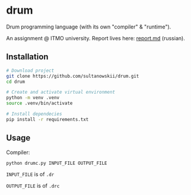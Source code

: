 # drum

Drum programming language (with its own "compiler" & "runtime").

An assignment @ ITMO university. Report lives here: [report.md](report.md) (russian).

## Installation

```bash
# Download project
git clone https://github.com/sultanowskii/drum.git
cd drum

# Create and activate virtual environment
python -m venv .venv
source .venv/bin/activate

# Install dependecies
pip install -r requirements.txt
```

## Usage

Compiler:

```bash
python drumc.py INPUT_FILE OUTPUT_FILE
```

`INPUT_FILE` is of `.dr`

`OUTPUT_FILE` is of `.drc`
